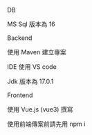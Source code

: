 DB
	
 
 MS Sql 版本為 16


 
Backend
	
 使用 Maven 建立專案

 
  IDE 使用 VS code

  
  Jdk 版本為 17.0.1

  
Frontend 


使用 Vue.js (vue3) 撰寫


 使用前端傳案前請先用 npm i 

